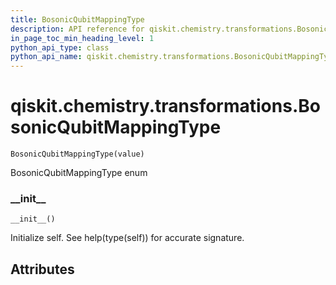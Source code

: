 ```yaml
---
title: BosonicQubitMappingType
description: API reference for qiskit.chemistry.transformations.BosonicQubitMappingType
in_page_toc_min_heading_level: 1
python_api_type: class
python_api_name: qiskit.chemistry.transformations.BosonicQubitMappingType
---
```


# qiskit.chemistry.transformations.BosonicQubitMappingType

<span id="qiskit.chemistry.transformations.BosonicQubitMappingType" />

`BosonicQubitMappingType(value)`

BosonicQubitMappingType enum

### \_\_init\_\_

<span id="qiskit.chemistry.transformations.BosonicQubitMappingType.__init__" />

`__init__()`

Initialize self. See help(type(self)) for accurate signature.

## Attributes

